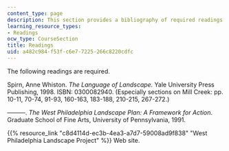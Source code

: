 ```yaml
---
content_type: page
description: This section provides a bibliography of required readings for the course.
learning_resource_types:
- Readings
ocw_type: CourseSection
title: Readings
uid: a482c984-f53f-c6e7-7225-266c8220cdfc
---
```


The following readings are required.

Spirn, Anne Whiston. _The Language of Landscape._ Yale University Press Publishing, 1998. ISBN: 0300082940. (Especially sections on Mill Creek: pp. 10-11, 70-74, 91-93, 160-163, 183-188, 210-215, 267-272.)

———. _The West Philadelphia Landscape Plan:_ _A Framework for Action_. Graduate School of Fine Arts, University of Pennsylvania, 1991.

{{% resource_link "c8d4114d-ec3b-4ea3-a7d7-59008ad9f838" "West Philadelphia Landscape Project" %}} Web site.